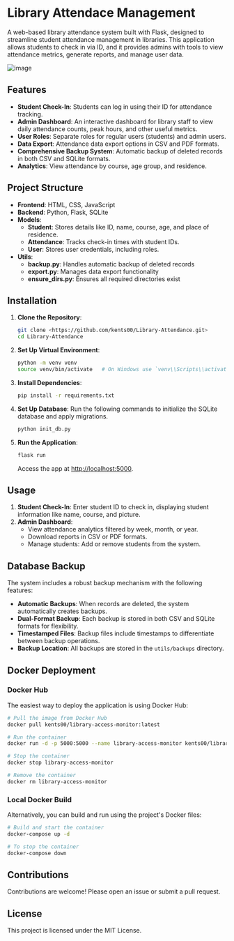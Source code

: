 # Library Attendace Management

A web-based library attendance system built with Flask, designed to streamline student attendance management in libraries. This application allows students to check in via ID, and it provides admins with tools to view attendance metrics, generate reports, and manage user data.

![image](https://github.com/user-attachments/assets/ad83c896-f126-48bb-b4ce-c71e4e6d13ba)

## Features

- **Student Check-In**: Students can log in using their ID for attendance tracking.
- **Admin Dashboard**: An interactive dashboard for library staff to view daily attendance counts, peak hours, and other useful metrics.
- **User Roles**: Separate roles for regular users (students) and admin users.
- **Data Export**: Attendance data export options in CSV and PDF formats.
- **Comprehensive Backup System**: Automatic backup of deleted records in both CSV and SQLite formats.
- **Analytics**: View attendance by course, age group, and residence.

## Project Structure

- **Frontend**: HTML, CSS, JavaScript
- **Backend**: Python, Flask, SQLite
- **Models**:
    - **Student**: Stores details like ID, name, course, age, and place of residence.
    - **Attendance**: Tracks check-in times with student IDs.
    - **User**: Stores user credentials, including roles.
- **Utils**:
    - **backup.py**: Handles automatic backup of deleted records
    - **export.py**: Manages data export functionality
    - **ensure_dirs.py**: Ensures all required directories exist

## Installation

1. **Clone the Repository**:

    ```bash
    git clone <https://github.com/kents00/Library-Attendance.git>
    cd Library-Attendance
    ```

2. **Set Up Virtual Environment**:

    ```bash
    python -m venv venv
    source venv/bin/activate   # On Windows use `venv\\Scripts\\activate`
    ```

3. **Install Dependencies**:

    ```bash
    pip install -r requirements.txt
    ```

4. **Set Up Database**:
Run the following commands to initialize the SQLite database and apply migrations.

    ```bash
    python init_db.py
    ```

5. **Run the Application**:

    ```bash
    flask run
    ```

    Access the app at [http://localhost:5000](http://localhost:5000/).


## Usage

1. **Student Check-In**: Enter student ID to check in, displaying student information like name, course, and picture.
2. **Admin Dashboard**:
    - View attendance analytics filtered by week, month, or year.
    - Download reports in CSV or PDF formats.
    - Manage students: Add or remove students from the system.

## Database Backup

The system includes a robust backup mechanism with the following features:
- **Automatic Backups**: When records are deleted, the system automatically creates backups.
- **Dual-Format Backup**: Each backup is stored in both CSV and SQLite formats for flexibility.
- **Timestamped Files**: Backup files include timestamps to differentiate between backup operations.
- **Backup Location**: All backups are stored in the `utils/backups` directory.

## Docker Deployment

### Docker Hub

The easiest way to deploy the application is using Docker Hub:

```bash
# Pull the image from Docker Hub
docker pull kents00/library-access-monitor:latest

# Run the container
docker run -d -p 5000:5000 --name library-access-monitor kents00/library-access-monitor:latest

# Stop the container
docker stop library-access-monitor

# Remove the container
docker rm library-access-monitor
```

### Local Docker Build

Alternatively, you can build and run using the project's Docker files:

```bash
# Build and start the container
docker-compose up -d

# To stop the container
docker-compose down
```

## Contributions

Contributions are welcome! Please open an issue or submit a pull request.

## License

This project is licensed under the MIT License.
